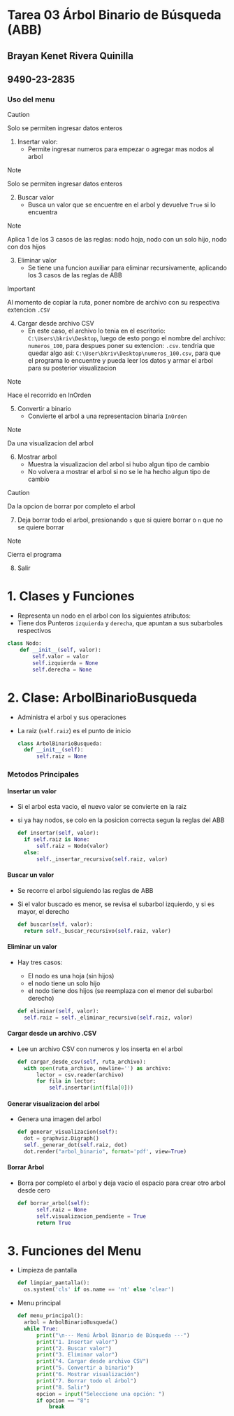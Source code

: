 # Tarea 03 Árbol Binario de Búsqueda (ABB)
## Brayan Kenet Rivera Quinilla 
## 9490-23-2835

### Uso del menu
> [!CAUTION]
> Solo se permiten ingresar datos enteros

1. Insertar valor:
    - Permite ingresar numeros para empezar o agregar mas nodos al arbol

> [!NOTE]
> Solo se permiten ingresar datos enteros
2. Buscar valor
    - Busca un valor que se encuentre en el arbol y devuelve `True` si lo encuentra

> [!NOTE]
> Aplica 1 de los 3 casos de las reglas: nodo hoja, nodo con un solo hijo, nodo con dos hijos
3. Eliminar valor
    - Se tiene una funcion auxiliar para eliminar recursivamente, aplicando los 3 casos de las reglas de ABB

> [!IMPORTANT]
> Al momento de copiar la ruta, poner nombre de archivo con su respectiva extencion `.CSV`
4. Cargar desde archivo CSV
    - En este caso, el archivo lo tenia en el escritorio: `C:\Users\bkriv\Desktop`, luego de esto pongo el nombre del archivo: `numeros_100`, para despues poner su extencion: `.csv`. tendria que quedar algo asi: `C:\User\bkriv\Desktop\numeros_100.csv`, para que el programa lo encuentre y pueda leer los datos y armar el arbol para su posterior visualizacion

> [!NOTE]
> Hace el recorrido en InOrden
5. Convertir a binario
    - Convierte el arbol a una representacion binaria `InOrden`

> [!NOTE]
> Da una visualizacion del arbol
6. Mostrar arbol
    - Muestra la visualizacion del arbol si hubo algun tipo de cambio
    - No volvera a mostrar el arbol si no se le ha hecho algun tipo de cambio

> [!CAUTION]
> Da la opcion de borrar por completo el arbol
7. Deja borrar todo el arbol, presionando `s` que si quiere borrar o `n` que no se quiere borrar

> [!NOTE]
> Cierra el programa
8. Salir


# 1. Clases y Funciones
- Representa un nodo en el arbol con los siguientes atributos:
- Tiene dos Punteros `izquierda` y `derecha`, que apuntan a sus subarboles respectivos
  
```Python
class Nodo:
    def __init__(self, valor):
        self.valor = valor
        self.izquierda = None
        self.derecha = None
```
# 2. Clase: ArbolBinarioBusqueda
- Administra el arbol y sus operaciones
- La raiz (`self.raiz`) es el punto de inicio
  
  ```Python
  class ArbolBinarioBusqueda:
    def __init__(self):
        self.raiz = None
  ```
### Metodos Principales
#### Insertar un valor
- Si el arbol esta vacio, el nuevo valor se convierte en la raiz
- si ya hay nodos, se colo en la posicion correcta segun la reglas del ABB
  
  ```Python
  def insertar(self, valor):
    if self.raiz is None:
        self.raiz = Nodo(valor)
    else:
        self._insertar_recursivo(self.raiz, valor)
  ```
#### Buscar un valor
- Se recorre el arbol siguiendo las reglas de ABB
- Si el valor buscado es menor, se revisa el subarbol izquierdo, y si es mayor, el derecho
  
  ```Python
  def buscar(self, valor):
    return self._buscar_recursivo(self.raiz, valor)
  ```
#### Eliminar un valor
+ Hay tres casos:
    + El nodo es una hoja (sin hijos)
    + el nodo tiene un solo hijo
    + el nodo tiene dos hijos (se reemplaza con el menor del subarbol derecho)

  ```Python
  def eliminar(self, valor):
    self.raiz = self._eliminar_recursivo(self.raiz, valor)
  ```
#### Cargar desde un archivo .CSV
- Lee un archivo CSV con numeros y los inserta en el arbol
  
  ```Python
  def cargar_desde_csv(self, ruta_archivo):
    with open(ruta_archivo, newline='') as archivo:
        lector = csv.reader(archivo)
        for fila in lector:
            self.insertar(int(fila[0]))
  ```
#### Generar visualizacion del arbol
- Genera una imagen del arbol
  
  ```Python
  def generar_visualizacion(self):
    dot = graphviz.Digraph()
    self._generar_dot(self.raiz, dot)
    dot.render("arbol_binario", format='pdf', view=True)
  ```
  
#### Borrar Arbol
- Borra por completo el arbol y deja vacio el espacio para crear otro arbol desde cero
  
  ```Python
  def borrar_arbol(self):
        self.raiz = None
        self.visualizacion_pendiente = True
        return True
  ```

# 3. Funciones del Menu
- Limpieza de pantalla
  
  ```Python
  def limpiar_pantalla():
    os.system('cls' if os.name == 'nt' else 'clear')
  ```
- Menu principal
  
  ```Python
  def menu_principal():
    arbol = ArbolBinarioBusqueda()
    while True:
        print("\n--- Menú Árbol Binario de Búsqueda ---")
        print("1. Insertar valor")
        print("2. Buscar valor")
        print("3. Eliminar valor")
        print("4. Cargar desde archivo CSV")
        print("5. Convertir a binario")
        print("6. Mostrar visualización")
        print("7. Borrar todo el árbol")
        print("8. Salir")
        opcion = input("Seleccione una opción: ")
        if opcion == "8":
            break
  ```  
